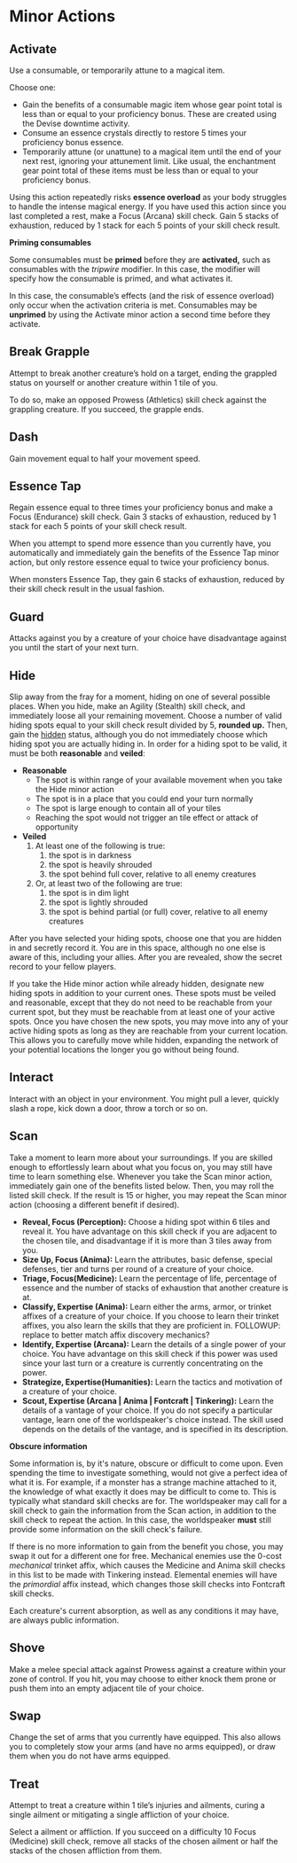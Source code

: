# Minor Actions

## Activate

Use a consumable, or temporarily attune to a magical item.

Choose one:

- Gain the benefits of a consumable magic item whose gear point total is less than or equal to your proficiency bonus. These are created using the Devise downtime activity.
- Consume an essence crystals directly to restore 5 times your proficiency bonus essence.
- Temporarily attune (or unattune) to a magical item until the end of your next rest, ignoring your attunement limit. Like usual, the enchantment gear point total of these items must be less than or equal to your proficiency bonus.

Using this action repeatedly risks **essence overload** as your body struggles to handle the intense magical energy. If you have used this action since you last completed a rest, make a Focus (Arcana) skill check. Gain 5 stacks of exhaustion, reduced by 1 stack for each 5 points of your skill check result.

<div class="infobox">

**Priming consumables**

Some consumables must be **primed** before they are **activated,** such as consumables with the _tripwire_ modifier. In this case, the modifier will specify how the consumable is primed, and what activates it.

In this case, the consumable’s effects (and the risk of essence overload) only occur when the activation criteria is met. Consumables may be **unprimed** by using the Activate minor action a second time before they activate.

</div>

## Break Grapple

Attempt to break another creature’s hold on a target, ending the grappled status on yourself or another creature within 1 tile of you.

To do so, make an opposed Prowess (Athletics) skill check against the grappling creature. If you succeed, the grapple ends.

## Dash

Gain movement equal to half your movement speed.

## Essence Tap

Regain essence equal to three times your proficiency bonus and make a Focus (Endurance) skill check. Gain 3 stacks of exhaustion, reduced by 1 stack for each 5 points of your skill check result.

When you attempt to spend more essence than you currently have, you automatically and immediately gain the benefits of the Essence Tap minor action, but only restore essence equal to twice your proficiency bonus.

When monsters Essence Tap, they gain 6 stacks of exhaustion, reduced by their skill check result in the usual fashion.

## Guard

Attacks against you by a creature of your choice have disadvantage against you until the start of your next turn.

## Hide

Slip away from the fray for a moment, hiding on one of several possible places. When you hide, make an Agility (Stealth) skill check, and immediately loose all your remaining movement. Choose a number of valid hiding spots equal to your skill check result divided by 5, **rounded up.** Then, gain the [hidden](rules/conditions/statuses?id=hidden) status, although you do not immediately choose which hiding spot you are actually hiding in. In order for a hiding spot to be valid, it must be both **reasonable** and **veiled**:

- **Reasonable**
  - The spot is within range of your available movement when you take the Hide minor action
  - The spot is in a place that you could end your turn normally
  - The spot is large enough to contain all of your tiles
  - Reaching the spot would not trigger an tile effect or attack of opportunity
- **Veiled**
  1. At least one of the following is true:
     1. the spot is in darkness
     2. the spot is heavily shrouded
     3. the spot behind full cover, relative to all enemy creatures
  2. Or, at least two of the following are true:
     1. the spot is in dim light
     2. the spot is lightly shrouded
     3. the spot is behind partial (or full) cover, relative to all enemy creatures

After you have selected your hiding spots, choose one that you are hidden in and secretly record it. You are in this space, although no one else is aware of this, including your allies. After you are revealed, show the secret record to your fellow players.

If you take the Hide minor action while already hidden, designate new hiding spots in addition to your current ones. These spots must be veiled and reasonable, except that they do not need to be reachable from your current spot, but they must be reachable from at least one of your active spots. Once you have chosen the new spots, you may move into any of your active hiding spots as long as they are reachable from your current location. This allows you to carefully move while hidden, expanding the network of your potential locations the longer you go without being found.

## Interact

Interact with an object in your environment. You might pull a lever, quickly slash a rope, kick down a door, throw a torch or so on.

## Scan

Take a moment to learn more about your surroundings. If you are skilled enough to effortlessly learn about what you focus on, you may still have time to learn something else. Whenever you take the Scan minor action, immediately gain one of the benefits listed below. Then, you may roll the listed skill check. If the result is 15 or higher, you may repeat the Scan minor action (choosing a different benefit if desired).

- **Reveal, Focus (Perception):** Choose a hiding spot within 6 tiles and reveal it. You have advantage on this skill check if you are adjacent to the chosen tile, and disadvantage if it is more than 3 tiles away from you.
- **Size Up, Focus (Anima):** Learn the attributes, basic defense, special defenses, tier and turns per round of a creature of your choice.
- **Triage, Focus(Medicine):** Learn the percentage of life, percentage of essence and the number of stacks of exhaustion that another creature is at.
- **Classify, Expertise (Anima):** Learn either the arms, armor, or trinket affixes of a creature of your choice. If you choose to learn their trinket affixes, you also learn the skills that they are proficient in. FOLLOWUP: replace to better match affix discovery mechanics?
- **Identify, Expertise (Arcana):** Learn the details of a single power of your choice. You have advantage on this skill check if this power was used since your last turn or a creature is currently concentrating on the power.
- **Strategize, Expertise(Humanities):** Learn the tactics and motivation of a creature of your choice.
- **Scout, Expertise (Arcana | Anima | Fontcraft | Tinkering):** Learn the details of a vantage of your choice. If you do not specify a particular vantage, learn one of the worldspeaker's choice instead. The skill used depends on the details of the vantage, and is specified in its description.

<div class="infobox">

**Obscure information**

Some information is, by it's nature, obscure or difficult to come upon. Even spending the time to investigate something, would not give a perfect idea of what it is. For example, if a monster has a strange machine attached to it, the knowledge of what exactly it does may be difficult to come to. This is typically what standard skill checks are for. The worldspeaker may call for a skill check to gain the information from the Scan action, in addition to the skill check to repeat the action. In this case, the worldspeaker **must** still provide some information on the skill check's failure.

</div>

If there is no more information to gain from the benefit you chose, you may swap it out for a different one for free. Mechanical enemies use the 0-cost _mechanical_ trinket affix, which causes the Medicine and Anima skill checks in this list to be made with Tinkering instead. Elemental enemies will have the _primordial_ affix instead, which changes those skill checks into Fontcraft skill checks.

Each creature's current absorption, as well as any conditions it may have, are always public information.

## Shove

Make a melee special attack against Prowess against a creature within your zone of control. If you hit, you may choose to either knock them prone or push them into an empty adjacent tile of your choice.

## Swap

Change the set of arms that you currently have equipped. This also allows you to completely stow your arms (and have no arms equipped), or draw them when you do not have arms equipped.

## Treat

Attempt to treat a creature within 1 tile’s injuries and ailments, curing a single ailment or mitigating a single affliction of your choice.

Select a ailment or affliction. If you succeed on a difficulty 10 Focus (Medicine) skill check, remove all stacks of the chosen ailment or half the stacks of the chosen affliction from them.
